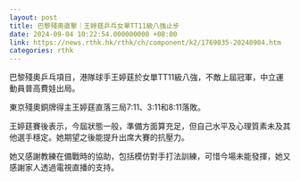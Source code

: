 ```yaml
---
layout: post
title: 巴黎殘奧直擊｜王婷莛乒乓女單TT11級八強止步
date: 2024-09-04 10:22:54.000000000 +08:00
link: https://news.rthk.hk/rthk/ch/component/k2/1769035-20240904.htm
categories: rthk
---
```


巴黎殘奧乒乓項目，港隊球手王婷莛於女單TT11級八強，不敵上屆冠軍，中立運動員普高費娃出局。

東京殘奧銅牌得主王婷莛直落三局7:11、3:11和8:11落敗。

王婷莛賽後表示，今屆狀態一般，準備方面算充足，但自己水平及心理質素未及其他選手穩定。她期望之後能提升出席大賽的抗壓力。

她又感謝教練在備戰時的協助，包括模仿對手打法訓練，可惜今場未能發揮，她又感謝家人透過電視直播的支持。
